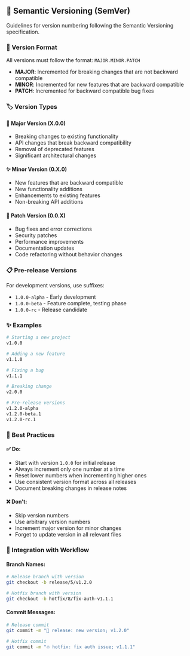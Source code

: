 ## 🔢 Semantic Versioning (SemVer)

Guidelines for version numbering following the Semantic Versioning specification.

### 📏 Version Format
All versions must follow the format: `MAJOR.MINOR.PATCH`

- **MAJOR**: Incremented for breaking changes that are not backward compatible
- **MINOR**: Incremented for new features that are backward compatible
- **PATCH**: Incremented for backward compatible bug fixes

### 🏷️ Version Types

#### 🚀 Major Version (X.0.0)
- Breaking changes to existing functionality
- API changes that break backward compatibility
- Removal of deprecated features
- Significant architectural changes

#### ✨ Minor Version (0.X.0)
- New features that are backward compatible
- New functionality additions
- Enhancements to existing features
- Non-breaking API additions

#### 🔧 Patch Version (0.0.X)
- Bug fixes and error corrections
- Security patches
- Performance improvements
- Documentation updates
- Code refactoring without behavior changes

### 📋 Pre-release Versions
For development versions, use suffixes:
- `1.0.0-alpha` - Early development
- `1.0.0-beta` - Feature complete, testing phase
- `1.0.0-rc` - Release candidate

### ✨ Examples

```bash
# Starting a new project
v1.0.0

# Adding a new feature
v1.1.0

# Fixing a bug
v1.1.1

# Breaking change
v2.0.0

# Pre-release versions
v1.2.0-alpha
v1.2.0-beta.1
v1.2.0-rc.1
```

### 🎯 Best Practices

#### ✅ Do:
- Start with version `1.0.0` for initial release
- Always increment only one number at a time
- Reset lower numbers when incrementing higher ones
- Use consistent version format across all releases
- Document breaking changes in release notes

#### ❌ Don't:
- Skip version numbers
- Use arbitrary version numbers
- Increment major version for minor changes
- Forget to update version in all relevant files

### 🔗 Integration with Workflow

#### Branch Names:
```bash
# Release branch with version
git checkout -b release/5/v1.2.0

# Hotfix branch with version  
git checkout -b hotfix/8/fix-auth-v1.1.1
```

#### Commit Messages:
```bash
# Release commit
git commit -m "🔖 release: new version; v1.2.0"

# Hotfix commit
git commit -m "🔥 hotfix: fix auth issue; v1.1.1"
```